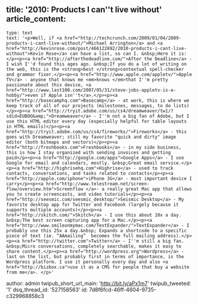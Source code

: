 title: '2010: Products I can''t live without'
article_content:
  -
    type: text
    text: '<p>Well, if <a href="http://techcrunch.com/2009/01/04/2009-products-i-cant-live-without/">Michael Arrington</a> and <a href="http://kevinrose.com/post/466122892/2010-products-i-cant-live-without">Kevin Rose</a> can have a list, so can I. &nbsp;Here it is:</p><p><a href="http://afterthedeadline.com/">After the Deadline</a> - I wish I''d found this ages ago. &nbsp;If you do a lot of writing on the web, this is the <strong>best </strong>contextual spell-checker and grammar fixer.</p><p><a href="http://www.apple.com/appletv/">Apple TV</a> - anyone that knows me <em>knows </em>that I''m pretty passionate about this device, <a href="http://www.last100.com/2007/05/31/steve-jobs-appletv-is-a-hobby/">even if Apple isn''t</a>.</p><p><a href="http://basecamphq.com">Basecamp</a> - at work, this is where we keep track of all of our projects (milestones, messages, to do lists)</p><p><a href="http://tryit.adobe.com/us/cs4/dreamweaver/tw1/?sdid=EUBOO&amp;">Dreamweaver</a> - I''m not a big fan of Adobe, but I use this HTML editor every day (especially helpful for table layouts in HTML emails)</p><p><a href="http://tryit.adobe.com/us/cs4/fireworks/">Fireworks</a> - this goes with Dreamweaver; still my favorite "quick and dirty" image editor (both bitmaps and vectors)</p><p><a href="http://freshbooks.com">Freshbooks</a> - in my side business, this is how I stay organized with sending invoices and getting paid</p><p><a href="http://google.com/apps">Google Apps</a> - I use Google for email and calendars, mostly. &nbsp;Great email service.</p><p><a href="http://highrisehq.com">Highrise</a> - used to track contacts, conversations, and tasks related to contacts</p><p><a href="http://apple.com/iphone">iPhone 3G</a> - most important device I carry</p><p><a href="http://www.telestream.net/screen-flow/overview.htm">Screenflow </a>- a really great Mac app that allows you to create screencasts, and video tutorials</p><p><a href="http://seesmic.com/seesmic_desktop/">Seismic Desktop</a> - My favorite desktop app for Twitter and Facebook (largely because it supports multiple accounts)</p><p><a href="http://skitch.com/">Skitch</a> - I use this about 10x a day. &nbsp;The best screen capturing app for a Mac.</p><p><a href="http://www.smileonmymac.com/TextExpander/">TextExpander</a> - I probably use this 25x a day.&nbsp; Expands a shortcode to a specific piece of text (ie. “AAmailing”  becomes the full mailing address).</p><p><a href="http://twitter.com">Twitter</a> - I''m still a big fan. &nbsp;Micro conversations, completely searchable, makes it easy to share content.</p><p><a href="http://wordpress.org">Wordpress</a> - last on the list, but probably first in terms of importance, is the Wordpress platform. I use it personally every day and also <a href="http://bizbox.ca">use it as a CMS for people that buy a website from me</a>. </p>'
author: admin
twipub_short_url_main: 'http://bit.ly/aPx1m7'
twipub_tweeted: '1'
dsq_thread_id: '527158563'
id: 7d8f6fcd-46ff-4604-9735-c329968858c3
